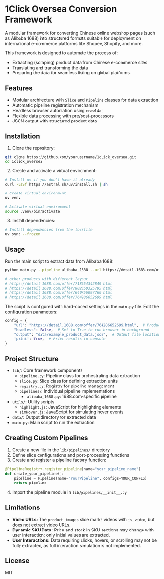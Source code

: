 # 1Click Oversea Conversion Framework

A modular framework for converting Chinese online webshop pages (such as Alibaba 1688) into structured formats suitable for deployment on international e-commerce platforms like Shopee, Shopify, and more.

This framework is designed to automate the process of:
- Extracting (scraping) product data from Chinese e-commerce sites
- Translating and transforming the data
- Preparing the data for seamless listing on global platforms

## Features

- Modular architecture with `Slice` and `Pipeline` classes for data extraction
- Automatic pipeline registration mechanism
- Headless browser automation using `crawl4ai`
- Flexible data processing with pre/post-processors
- JSON output with structured product data

## Installation

1. Clone the repository:
```bash
git clone https://github.com/yourusername/1click_oversea.git
cd 1click_oversea
```

2. Create and activate a virtual environment:
```bash
# Install uv if you don't have it already
curl -LsSf https://astral.sh/uv/install.sh | sh

# Create virtual environment
uv venv

# Activate virtual environment
source .venv/bin/activate
```

3. Install dependencies:
```bash
# Install dependencies from the lockfile
uv sync --frozen
```

## Usage

Run the main script to extract data from Alibaba 1688:

```bash
python main.py --pipeline alibaba_1688 --url https://detail.1688.com/offer/865196865369.html

# other products with different layout
# https://detail.1688.com/offer/718654342849.html
# https://detail.1688.com/offer/802350325795.html
# https://detail.1688.com/offer/640756097760.html
# https://detail.1688.com/offer/764286652699.html

```

The script is configured with hard-coded settings in the `main.py` file. Edit the configuration parameters:

```python
config = {
    "url": "https://detail.1688.com/offer/764286652699.html",  # Product URL to scrape
    "headless": False,  # Set to True to run browser in background
    "output": "data/example_product_data.json",  # Output file location
    "print": True,  # Print results to console
}
```

## Project Structure

- `lib/`: Core framework components
  - `pipeline.py`: Pipeline class for orchestrating data extraction
  - `slice.py`: Slice class for defining extraction units
  - `registry.py`: Registry for pipeline management
  - `pipelines/`: Individual pipeline implementations
    - `alibaba_1688.py`: 1688.com-specific pipeline
- `utils/`: Utility scripts
  - `highlight.js`: JavaScript for highlighting elements
  - `simHover.js`: JavaScript for simulating hover events
- `data/`: Output directory for extracted data
- `main.py`: Main script to run the extraction

## Creating Custom Pipelines

1. Create a new file in the `lib/pipelines/` directory
2. Define slice configurations and post-processing functions
3. Create and register a pipeline factory function:

```python
@PipelineRegistry.register_pipeline(name="your_pipeline_name")
def create_your_pipeline():
    pipeline = Pipeline(name="YourPipeline", configs=YOUR_CONFIG)
    return pipeline
```

4. Import the pipeline module in `lib/pipelines/__init__.py`


## Limitations

- **Video URLs:** The `product_images` slice marks videos with `is_video`, but does not extract video URLs.
- **Dynamic SKU Data:** Price and stock in SKU sections may change with user interaction; only initial values are extracted.
- **User Interactions:** Data requiring clicks, hovers, or scrolling may not be fully extracted, as full interaction simulation is not implemented.

## License

MIT

